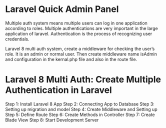 # Laravel Quick Admin Panel 

Multiple auth system means multiple users can log in one application according to roles. Multiple authentications are very important in the large application of laravel. Authentication is the process of recognizing user credentials.

Laravel 8 multi auth system, create a middleware for checking the user’s role. It is an admin or normal user. Then create middleware name isAdmin and configuration in the kernal.php file and also in the route file.

# Laravel 8 Multi Auth: Create Multiple Authentication in Laravel
Step 1: Install Laravel 8 App
Step 2: Connecting App to Database
Step 3: Setting up migration and model
Step 4: Create Middleware and Setting up
Step 5: Define Route
Step 6: Create Methods in Controller
Step 7: Create Blade View
Step 8: Start Development Server
